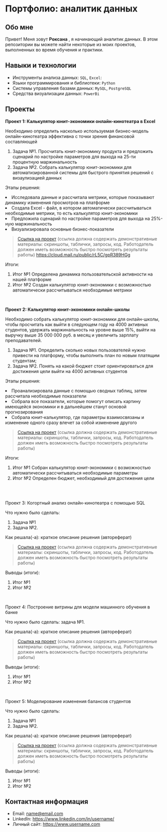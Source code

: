 # Портфолио: аналитик данных

## Обо мне 

Привет! Меня зовут **Роксана** , я начинающий аналитик данных. 
В этом репозитории вы можете найти некоторые из моих проектов, выполненных во время обучения и практики.
<br>

## Навыки и технологии
- Инструменты анализа данных: ``SQL``, ``Excel``: 
- Языки программирования и библиотеки: ``Python``
- Системы управления базами данных: ``MySQL``, ``PostgreSQL``
- Средства визуализации данных: ``PowerBi``

## Проекты
**Проект 1: Калькулятор юнит-экономики онлайн-кинотеатра в Excel**
<p> Необходимо определить насколько используемая бизнес-модель онлайн-кинотеатра эффективна с точки зрения финансовой составляющей
<ol>
  <li>Задача №1. Просчитать юнит-экономику продукта и предложить сценарий по настройке параметров для выхода на 25-ти процентную маржинальность
  <li>Задача №2. Собрать калькулятор юнит-экономики для автоматизированной системы для быстрого принятия решений с визаулизацией данных
</ol>

<p>Этапы решения: 
  <li> Исследовала данные и рассчитала метрики, которые показывают динамику изменения просмотров на платформе
  <li> Создала Excel - файл, в котором автоматически рассчитываться необходимые метрики, то есть калькулятор юнит-экономики
  <li> Предложила сценарий по настройке параметров для выхода на 25%-ную маржинальность 
  <li> Визуализировала основные бизнес-показатели<p>

> <a href="https://github.com/Skyproportfolio/data-analytics-5month/blob/main/Проект%20№1.xlsx">Ссылка на проект</a>
  (ссылка должна содержать демонстративные материалы: скриншоты, таблички, запросы, код. Работодатель должен иметь возможность быстро посмотреть результаты работы)
https://cloud.mail.ru/public/rL5C/gpR389HGg

<p>Итоги:<p>
<ol>
  <li>Итог №1 Определена динамика пользовательской активности на нашей платформе</li>
  <li>Итог №2 Создан калькулятор юнит-экономики с возможностью автоматически рассчитываться необходимые метрики</li>
</ol>
<br> 

**Проект 2: Калькулятор юнит-экономики онлайн-школы**
<p>Необходимо собрать калькулятор юнит-экономики для онлайн-школы, чтобы просчитать как выйти в следующем году на 4000 активных студентов,
удержать маржинальность на уровне выше 15%, выйти на выручку выше 35 000 000 руб. в месяц и увеличить зарплату преподавателей. <p>
<ol>
  <li>Задача №1. Определить сколько новых пользователей нужно привести на платформу, чтобы выполнить план по новым платящим студентам;</li>
  <li>Задача №2. Понять на какой бюджет стоит ориентироваться для достижения цели выйти на 4000 активных студентов</li>
</ol>

<p>Этапы решения: 
  <li> Проанализировала данные с помощью сводных таблиц, затем рассчитала необходимые показатели
  <li> Собрала все показатели, которые помогут описать картину имеющейся экономики и в дальнейшем станут основой прогнозирования
  <li> Собрала юнит-калькулятор, где параметры взаимосвязаны и изменение одного сразу влечет за собой изменение другого <p>

> <a href="https://drive.google.com/drive/folders/11HcEeqniyrCMjuwHZ0GLysX0A2SEv-_x">Ссылка на проект</a>
 (ссылка должна содержать демонстративные материалы: скриншоты, таблички, запросы, код. Работодатель должен иметь возможность быстро посмотреть результаты работы)
 
<p>Итоги:<p>
<ol>
  <li>Итог №1 Собран калькулятор юнит-экономики с возможностью автоматически рассчитываться необходимые параметры </li>
  <li>Итог №2 Определен бюджет, необходимый для достижения цели</li>
</ol>
<br> 

<br> 
<p> Проект 3: Когортный анализ онлайн-кинотеатра с помощью SQL</p>
<p>Что нужно было сделать:<p>
<ol>
  <li>Задача №1</li>
  <li>Задача №2.</li>
</ol>

<p>Как решала(-а): краткое описание решения (автореферат)<p>
  
> <a href="https://drive.google.com/drive/folders/1wdD-mfSeIsHWgrMLJz8Tv_ClAuP_EAOQ?usp=sharing">Ссылка на проект</a>
(ссылка должна содержать демонстративные материалы: скриншоты, таблички, запросы, код. Работодатель должен иметь возможность быстро посмотреть результаты работы)
  <p>Выводы (итоги):<p>
<ol>
  <li>Итог №1</li>
  <li>Итог №2</li>
</ol>

<br> 
<p>Проект 4: Построение витрины для модели машинного обучения в банке </p> 
<p>Что нужно было сделать: задача №1.<p>
  
<p>Как решала(-а): краткое описание решения (автореферат)<p>

> <a href="https://drive.google.com/drive/folders/1QOk5AAh6x7jK_yHgfKI2sUFYR7AWUi5u">Ссылка на проект</a>
(ссылка должна содержать демонстративные материалы: скриншоты, таблички, запросы, код. Работодатель должен иметь возможность быстро посмотреть результаты работы)
  
 <p>Выводы (итоги):<p>
<ol>
  <li>Итог №1</li>
  <li>Итог №2</li>
</ol>
<br> 


<p>Проект 5: Моделирование изменения балансов студентов</p> 
<p>Что нужно было сделать:<p>
<ol>
  <li>Задача №1</li>
  <li>Задача №2.</li>
</ol>

<p>Как решала(-а): краткое описание решения (автореферат)<p>

> <a href="https://github.com/Skyproportfolio/data-analytics-5month/blob/main/Проект%205.xlsx">Ссылка на проект</a>
(ссылка должна содержать демонстративные материалы: скриншоты, таблички, запросы, код. Работодатель должен иметь возможность быстро посмотреть результаты работы)
 
 <p>Выводы (итоги):<p>
<ol>
  <li>Итог №1</li>
  <li>Итог №2</li>
</ol>

## Контактная информация
- Email: name@email.com
- LinkedIn: https://www.linkedin.com/in/username/
- Личный сайт: https://www.username.com
